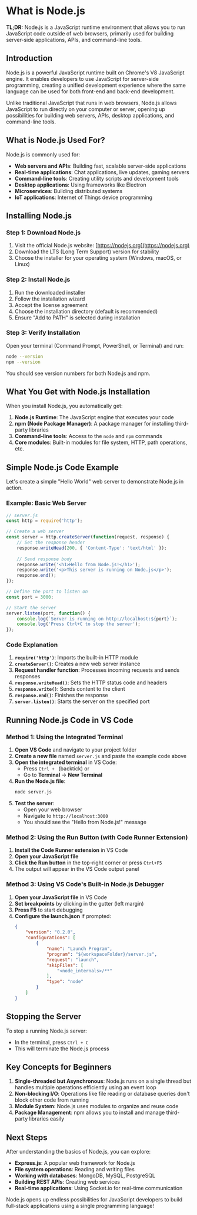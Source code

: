 # What is Node.js

**TL;DR:** Node.js is a JavaScript runtime environment that allows you to run JavaScript code outside of web browsers, primarily used for building server-side applications, APIs, and command-line tools.

## Introduction

Node.js is a powerful JavaScript runtime built on Chrome's V8 JavaScript engine. It enables developers to use JavaScript for server-side programming, creating a unified development experience where the same language can be used for both front-end and back-end development.

Unlike traditional JavaScript that runs in web browsers, Node.js allows JavaScript to run directly on your computer or server, opening up possibilities for building web servers, APIs, desktop applications, and command-line tools.

## What is Node.js Used For?

Node.js is commonly used for:

- **Web servers and APIs**: Building fast, scalable server-side applications
- **Real-time applications**: Chat applications, live updates, gaming servers
- **Command-line tools**: Creating utility scripts and development tools
- **Desktop applications**: Using frameworks like Electron
- **Microservices**: Building distributed systems
- **IoT applications**: Internet of Things device programming

## Installing Node.js

### Step 1: Download Node.js
1. Visit the official Node.js website: [https://nodejs.org](https://nodejs.org)
2. Download the LTS (Long Term Support) version for stability
3. Choose the installer for your operating system (Windows, macOS, or Linux)

### Step 2: Install Node.js
1. Run the downloaded installer
2. Follow the installation wizard
3. Accept the license agreement
4. Choose the installation directory (default is recommended)
5. Ensure "Add to PATH" is selected during installation

### Step 3: Verify Installation
Open your terminal (Command Prompt, PowerShell, or Terminal) and run:

```bash
node --version
npm --version
```

You should see version numbers for both Node.js and npm.

## What You Get with Node.js Installation

When you install Node.js, you automatically get:

1. **Node.js Runtime**: The JavaScript engine that executes your code
2. **npm (Node Package Manager)**: A package manager for installing third-party libraries
3. **Command-line tools**: Access to the `node` and `npm` commands
4. **Core modules**: Built-in modules for file system, HTTP, path operations, etc.

## Simple Node.js Code Example

Let's create a simple "Hello World" web server to demonstrate Node.js in action.

### Example: Basic Web Server

```javascript
// server.js
const http = require('http');

// Create a web server
const server = http.createServer(function(request, response) {
    // Set the response header
    response.writeHead(200, { 'Content-Type': 'text/html' });
    
    // Send response body
    response.write('<h1>Hello from Node.js!</h1>');
    response.write('<p>This server is running on Node.js</p>');
    response.end();
});

// Define the port to listen on
const port = 3000;

// Start the server
server.listen(port, function() {
    console.log(`Server is running on http://localhost:${port}`);
    console.log('Press Ctrl+C to stop the server');
});
```

### Code Explanation

1. **`require('http')`**: Imports the built-in HTTP module
2. **`createServer()`**: Creates a new web server instance
3. **Request handler function**: Processes incoming requests and sends responses
4. **`response.writeHead()`**: Sets the HTTP status code and headers
5. **`response.write()`**: Sends content to the client
6. **`response.end()`**: Finishes the response
7. **`server.listen()`**: Starts the server on the specified port

## Running Node.js Code in VS Code

### Method 1: Using the Integrated Terminal

1. **Open VS Code** and navigate to your project folder
2. **Create a new file** named `server.js` and paste the example code above
3. **Open the integrated terminal** in VS Code:
   - Press `Ctrl + ` (backtick) or
   - Go to **Terminal** → **New Terminal**
4. **Run the Node.js file**:
   ```bash
   node server.js
   ```
5. **Test the server**:
   - Open your web browser
   - Navigate to `http://localhost:3000`
   - You should see the "Hello from Node.js!" message

### Method 2: Using the Run Button (with Code Runner Extension)

1. **Install the Code Runner extension** in VS Code
2. **Open your JavaScript file**
3. **Click the Run button** in the top-right corner or press `Ctrl+F5`
4. The output will appear in the VS Code output panel

### Method 3: Using VS Code's Built-in Node.js Debugger

1. **Open your JavaScript file** in VS Code
2. **Set breakpoints** by clicking in the gutter (left margin)
3. **Press F5** to start debugging
4. **Configure the launch.json** if prompted:
   ```json
   {
       "version": "0.2.0",
       "configurations": [
           {
               "name": "Launch Program",
               "program": "${workspaceFolder}/server.js",
               "request": "launch",
               "skipFiles": [
                   "<node_internals>/**"
               ],
               "type": "node"
           }
       ]
   }
   ```

## Stopping the Server

To stop a running Node.js server:
- In the terminal, press `Ctrl + C`
- This will terminate the Node.js process

## Key Concepts for Beginners

1. **Single-threaded but Asynchronous**: Node.js runs on a single thread but handles multiple operations efficiently using an event loop
2. **Non-blocking I/O**: Operations like file reading or database queries don't block other code from running
3. **Module System**: Node.js uses modules to organize and reuse code
4. **Package Management**: npm allows you to install and manage third-party libraries easily

## Next Steps

After understanding the basics of Node.js, you can explore:
- **Express.js**: A popular web framework for Node.js
- **File system operations**: Reading and writing files
- **Working with databases**: MongoDB, MySQL, PostgreSQL
- **Building REST APIs**: Creating web services
- **Real-time applications**: Using Socket.io for real-time communication

Node.js opens up endless possibilities for JavaScript developers to build full-stack applications using a single programming language!